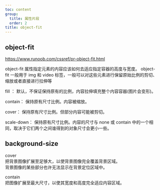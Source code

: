 ```yaml
---
toc: content
group:
  title: 属性片段
  order: 2
title: object-fit
---
```


## object-fit

https://www.runoob.com/cssref/pr-object-fit.html

object-fit 属性指定元素的内容应该如何去适应指定容器的高度与宽度。
object-fit 一般用于 img 和 video 标签，一般可以对这些元素进行保留原始比例的剪切、缩放或者直接进行拉伸等

fill ： 默认，不保证保持原有的比例，内容拉伸填充整个内容容器(图片会变形)。

contain： 保持原有尺寸比例。内容被缩放。

cover： 保持原有尺寸比例。但部分内容可能被剪切。

scale-down： 保持原有尺寸比例。内容的尺寸与 none 或 contain 中的一个相同，取决于它们两个之间谁得到的对象尺寸会更小一些。

## background-size

cover<br/>
把背景图像扩展至足够大，以使背景图像完全覆盖背景区域。<br/>
背景图像的某些部分也许无法显示在背景定位区域中。<br/>

contain<br/>
把图像扩展至最大尺寸，以使其宽度和高度完全适应内容区域。<br/>
